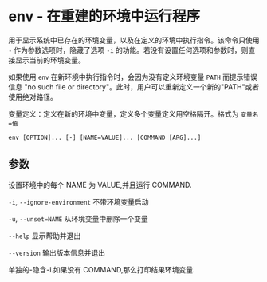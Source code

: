 # env - 在重建的环境中运行程序

用于显示系统中已存在的环境变量，以及在定义的环境中执行指令。该命令只使用 `-` 作为参数选项时，隐藏了选项 `-i` 的功能。若没有设置任何选项和参数时，则直接显示当前的环境变量。

如果使用 `env` 在新环境中执行指令时，会因为没有定义环境变量 `PATH` 而提示错误信息 "no such file or directory"。此时，用户可以重新定义一个新的"PATH"或者使用绝对路径。

变量定义：定义在新的环境中变量，定义多个变量定义用空格隔开。格式为 `变量名=值`

```
env [OPTION]... [-] [NAME=VALUE]... [COMMAND [ARG]...]
```

## 参数

设置环境中的每个 NAME 为 VALUE,并且运行 COMMAND.

`-i`, `--ignore-environment`
不带环境变量启动

`-u`, `--unset=NAME`
从环境变量中删除一个变量

`--help`
显示帮助并退出

`--version`
输出版本信息并退出

单独的-隐含-i.如果没有 COMMAND,那么打印结果环境变量.
